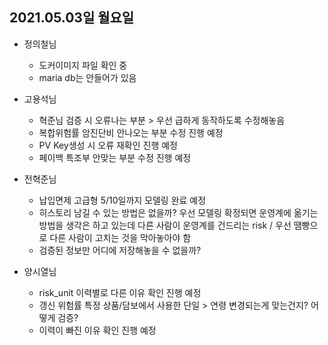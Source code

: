 ## 2021.05.03일 월요일

* 정의철님 
   - 도커이미지 파일 확인 중
   - maria db는 안들어가 있음 
 
* 고용석님 
   -  혁준님 검증 시 오류나는 부분 > 우선 급하게 동작하도록 수정해놓음
   -  복합위험률 암진단비 안나오는 부분 수정 진행 예정
   -  PV Key생성 시 오류 재확인 진행 예정
   -  페이백 특조부 안맞는 부분 수정 진행 예정
 
 * 전혁준님
    - 납입면제 고급형 5/10일까지 모델링 완료 예정
    - 히스토리 남길 수 있는 방법은 없을까? 우선 모델링 확정되면 운영계에 옮기는 방법을 생각은 하고 있는데 다른 사람이 운영계를 건드리는 risk / 우선 땜빵으로 다른 사람이 고치는 것을 막아놓아야 함
    - 검증된 정보만 어디에 저장해놓을 수 없을까?

 * 양시열님
    - risk_unit 이력별로 다른 이유 확인 진행 예정
    - 갱신 위험률 특정 상품/담보에서 사용한 단일 > 연령 변경되는게 맞는건지? 어떻게 검증?
    - 이력이 빠진 이유 확인 진행 예정
<!--stackedit_data:
eyJoaXN0b3J5IjpbLTM0NDg3MDc5OF19
-->